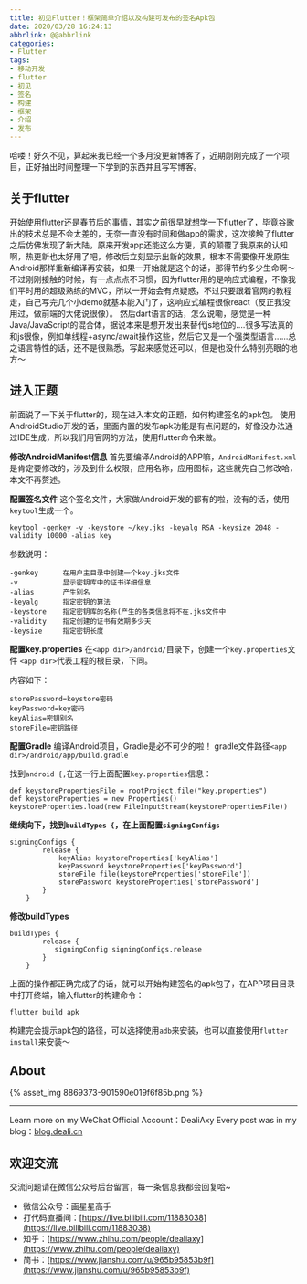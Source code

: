 ```yaml
---
title: 初见Flutter！框架简单介绍以及构建可发布的签名Apk包
date: 2020/03/28 16:24:13
abbrlink: @@abbrlink
categories:
- Flutter
tags:
- 移动开发
- flutter
- 初见
- 签名
- 构建
- 框架
- 介绍
- 发布
---
```

哈喽！好久不见，算起来我已经一个多月没更新博客了，近期刚刚完成了一个项目，正好抽出时间整理一下学到的东西并且写写博客。

## 关于flutter
开始使用flutter还是春节后的事情，其实之前很早就想学一下flutter了，毕竟谷歌出的技术总是不会太差的，无奈一直没有时间和做app的需求，这次接触了flutter之后仿佛发现了新大陆，原来开发app还能这么方便，真的颠覆了我原来的认知啊，热更新也太好用了吧，修改后立刻显示出新的效果，根本不需要像开发原生Android那样重新编译再安装，如果一开始就是这个的话，那得节约多少生命啊～
不过刚刚接触的时候，有一点点点不习惯，因为flutter用的是响应式编程，不像我们平时用的超级熟练的MVC，所以一开始会有点疑惑，不过只要跟着官网的教程走，自己写完几个小demo就基本能入门了，这响应式编程很像react（反正我没用过，做前端的大佬说很像）。
然后dart语言的话，怎么说嘞，感觉是一种Java/JavaScript的混合体，据说本来是想开发出来替代js地位的....很多写法真的和js很像，例如单线程+async/await操作这些，然后它又是一个强类型语言......总之语言特性的话，还不是很熟悉，写起来感觉还可以，但是也没什么特别亮眼的地方～

## 进入正题
前面说了一下关于flutter的，现在进入本文的正题，如何构建签名的apk包。
使用AndroidStudio开发的话，里面内置的发布apk功能是有点问题的，好像没办法通过IDE生成，所以我们用官网的方法，使用flutter命令来做。

**修改AndroidManifest信息**
首先要编译Android的APP嘛，`AndroidManifest.xml`是肯定要修改的，涉及到什么权限，应用名称，应用图标，这些就先自己修改哈，本文不再赘述。

**配置签名文件**
这个签名文件，大家做Android开发的都有的啦，没有的话，使用`keytool`生成一个。
```
keytool -genkey -v -keystore ~/key.jks -keyalg RSA -keysize 2048 -validity 10000 -alias key
```
参数说明：
```
-genkey      在用户主目录中创建一个key.jks文件
-v           显示密钥库中的证书详细信息
-alias       产生别名
-keyalg      指定密钥的算法  
-keystore    指定密钥库的名称(产生的各类信息将不在.jks文件中
-validity    指定创建的证书有效期多少天
-keysize     指定密钥长度
```

**配置key.properties**
在`<app dir>/android/`目录下，创建一个`key.properties`文件
`<app dir>`代表工程的根目录，下同。

内容如下：
```
storePassword=keystore密码
keyPassword=key密码
keyAlias=密钥别名
storeFile=密钥路径
```

**配置Gradle**
编译Android项目，Gradle是必不可少的啦！
gradle文件路径`<app dir>/android/app/build.gradle`

找到`android {,`在这一行上面配置`key.properties`信息：
```
def keystorePropertiesFile = rootProject.file("key.properties")
def keystoreProperties = new Properties()
keystoreProperties.load(new FileInputStream(keystorePropertiesFile))
```

**继续向下，找到`buildTypes {`，在上面配置`signingConfigs`**
```
signingConfigs {
        release {
            keyAlias keystoreProperties['keyAlias']
            keyPassword keystoreProperties['keyPassword']
            storeFile file(keystoreProperties['storeFile'])
            storePassword keystoreProperties['storePassword']
        }
    }
```

**修改buildTypes**
```
buildTypes {
        release {
           signingConfig signingConfigs.release
        }
    }
```

上面的操作都正确完成了的话，就可以开始构建签名的apk包了，在APP项目目录中打开终端，输入flutter的构建命令：
```
flutter build apk
```
构建完会提示apk包的路径，可以选择使用`adb`来安装，也可以直接使用`flutter install`来安装～

## About
{% asset_img 8869373-901590e019f6f85b.png %}

---------------
Learn more on my WeChat Official Account：DealiAxy
Every post was in my blog：[blog.deali.cn](http://blog.deali.cn)

## 欢迎交流
交流问题请在微信公众号后台留言，每一条信息我都会回复哈~
- 微信公众号：画星星高手
- 打代码直播间：[https://live.bilibili.com/11883038](https://live.bilibili.com/11883038)
- 知乎：[https://www.zhihu.com/people/dealiaxy](https://www.zhihu.com/people/dealiaxy)
- 简书：[https://www.jianshu.com/u/965b95853b9f](https://www.jianshu.com/u/965b95853b9f)
